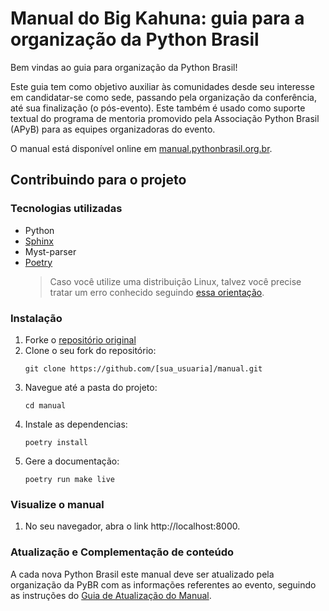 # Manual do Big Kahuna: guia para a organização da Python Brasil

Bem vindas ao guia para organização da Python Brasil!

Este guia tem como objetivo auxiliar às comunidades desde seu interesse em candidatar-se como sede, passando pela organização da conferência, até sua finalização (o pós-evento). Este também é usado como suporte textual do programa de mentoria promovido pela Associação Python Brasil (APyB) para as equipes organizadoras do evento.

O manual está disponível online em [manual.pythonbrasil.org.br](https://manual.pythonbrasil.org.br/).

## Contribuindo para o projeto

### Tecnologias utilizadas
- Python
- [Sphinx](http://sphinx.pocoo.org)
- Myst-parser
- [Poetry](https://python-poetry.org/docs/)
  > Caso você utilize uma distribuição Linux, talvez você precise tratar um erro conhecido seguindo [essa orientação](https://github.com/python-poetry/poetry/issues/5241#issuecomment-1063513340).

### Instalação

1. Forke o [repositório original](https://github.com/pythonbrasil/manual/fork)
2. Clone o seu fork do repositório:
   ```
   git clone https://github.com/[sua_usuaria]/manual.git
   ```
3. Navegue até a pasta do projeto:
   ```
   cd manual
   ```
4. Instale as dependencias:
   ```
   poetry install
   ```
5. Gere a documentação:
   ```
   poetry run make live
   ```

### Visualize o manual
1. No seu navegador, abra o link http://localhost:8000.

### Atualização e Complementação de conteúdo
A cada nova Python Brasil este manual deve ser atualizado pela organização da PyBR com as informações referentes ao evento, seguindo as instruções do [Guia de Atualização do Manual](/CONTRIBUTING.md).
